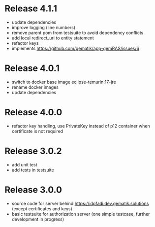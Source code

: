 # Release 4.1.1
- update dependencies
- improve logging (line numbers)
- remove parent pom from testsuite to avoid dependency conflicts
- add local redirect_uri to entity statement
- refactor keys
- implements https://github.com/gematik/app-gemRAS/issues/6

# Release 4.0.1

- switch to docker base image eclipse-temurin:17-jre
- rename docker images
- update dependencies

# Release 4.0.0

- refactor key handling, use PrivateKey instead of p12 container when certificate is not required

# Release 3.0.2

- add unit test
- add tests in testsuite

# Release 3.0.0

- source code for server behind https://idpfadi.dev.gematik.solutions (except certificates and keys)
- basic testsuite for authorization server (one simple testcase, further development in progress)
